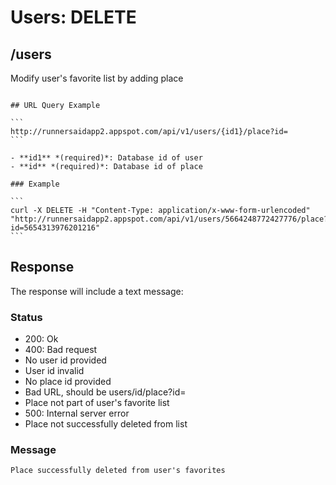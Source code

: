 # Users: DELETE

## /users

Modify user's favorite list by adding place

~~~

## URL Query Example

```
http://runnersaidapp2.appspot.com/api/v1/users/{id1}/place?id=
```

- **id1** *(required)*: Database id of user
- **id** *(required)*: Database id of place

### Example

```
curl -X DELETE -H "Content-Type: application/x-www-form-urlencoded" "http://runnersaidapp2.appspot.com/api/v1/users/5664248772427776/place?id=5654313976201216"
```

~~~

## Response

The response will include a text message: 

### Status
- 200: Ok
- 400: Bad request
 - No user id provided
 - User id invalid
 - No place id provided
 - Bad URL, should be users/id/place?id=
 - Place not part of user's favorite list
- 500: Internal server error
 - Place not successfully deleted from list


### Message

```
Place successfully deleted from user's favorites
```